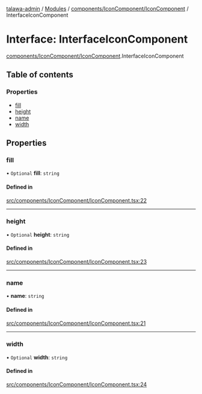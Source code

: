 [talawa-admin](../README.md) / [Modules](../modules.md) / [components/IconComponent/IconComponent](../modules/components_IconComponent_IconComponent.md) / InterfaceIconComponent

# Interface: InterfaceIconComponent

[components/IconComponent/IconComponent](../modules/components_IconComponent_IconComponent.md).InterfaceIconComponent

## Table of contents

### Properties

- [fill](components_IconComponent_IconComponent.InterfaceIconComponent.md#fill)
- [height](components_IconComponent_IconComponent.InterfaceIconComponent.md#height)
- [name](components_IconComponent_IconComponent.InterfaceIconComponent.md#name)
- [width](components_IconComponent_IconComponent.InterfaceIconComponent.md#width)

## Properties

### fill

• `Optional` **fill**: `string`

#### Defined in

[src/components/IconComponent/IconComponent.tsx:22](https://github.com/AmitSharma512/talawa-admin/blob/2da9090/src/components/IconComponent/IconComponent.tsx#L22)

___

### height

• `Optional` **height**: `string`

#### Defined in

[src/components/IconComponent/IconComponent.tsx:23](https://github.com/AmitSharma512/talawa-admin/blob/2da9090/src/components/IconComponent/IconComponent.tsx#L23)

___

### name

• **name**: `string`

#### Defined in

[src/components/IconComponent/IconComponent.tsx:21](https://github.com/AmitSharma512/talawa-admin/blob/2da9090/src/components/IconComponent/IconComponent.tsx#L21)

___

### width

• `Optional` **width**: `string`

#### Defined in

[src/components/IconComponent/IconComponent.tsx:24](https://github.com/AmitSharma512/talawa-admin/blob/2da9090/src/components/IconComponent/IconComponent.tsx#L24)
